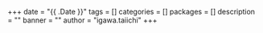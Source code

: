 +++
date = "{{ .Date }}"
tags = []
categories = []
packages = []
description = ""
banner = ""
author = "igawa.taiichi"
+++

<!--more-->
